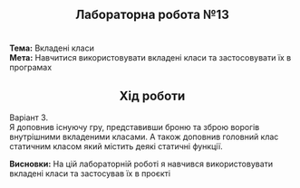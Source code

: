 <h2><p align="center">Лабораторна робота №13</h2><br />
<b>Тема:</b> Вкладені класи <br />
<b>Мета:</b> Навчитися використовувати вкладені класи та застосовувати їх в програмах

<h2 align="center">Хід роботи</h2>
<p>Варіант 3.<br />
Я доповнив існуючу гру, представивши броню та зброю ворогів внутрішними вкладеними класами. А також доповнив головний клас статичним класом який містить деякі статичні функції.
<br /></p>
<b>Висновки:</b> На цій лабораторній роботі я навчився використовувати вкладені класи та застосував їх в проєкті
